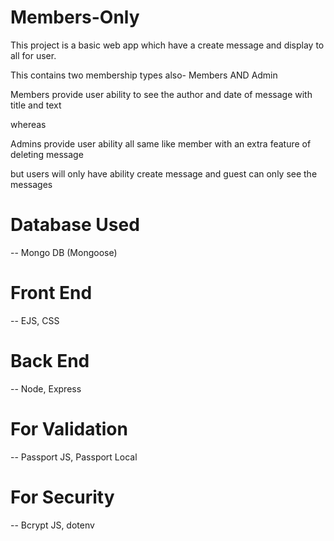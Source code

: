 # Members-Only

This project is a basic web app which have a create message and display to all for user.

This contains two membership types also- Members AND Admin

Members provide user ability to see the author and date of message with title and text

whereas

Admins provide user ability all same like member with an extra feature of deleting message

but users will only have ability create message and guest can only see the messages

# Database Used
-- Mongo DB (Mongoose)

# Front End
-- EJS, CSS

# Back End
-- Node, Express

# For Validation
-- Passport JS, Passport Local

# For Security
-- Bcrypt JS, dotenv